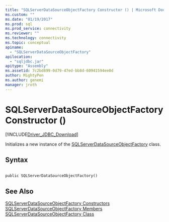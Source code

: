 ```yaml
---
title: "SQLServerDataSourceObjectFactory Constructor () | Microsoft Docs"
ms.custom: ""
ms.date: "01/19/2017"
ms.prod: sql
ms.prod_service: connectivity
ms.reviewer: ""
ms.technology: connectivity
ms.topic: conceptual
apiname: 
  - "SQLServerDataSourceObjectFactory"
apilocation: 
  - "sqljdbc.jar"
apitype: "Assembly"
ms.assetid: 7c2bd899-0d79-47ed-bb8d-60941594ee0d
author: MightyPen
ms.author: genemi
manager: jroth
---
```

# SQLServerDataSourceObjectFactory Constructor ()
[!INCLUDE[Driver_JDBC_Download](../../../includes/driver_jdbc_download.md)]

  Initializes a new instance of the [SQLServerDataSourceObjectFactory](../../../connect/jdbc/reference/sqlserverdatasourceobjectfactory-class.md) class.  
  
## Syntax  
  
```  
  
public SQLServerDataSourceObjectFactory()  
```  
  
## See Also  
 [SQLServerDataSourceObjectFactory Constructors](../../../connect/jdbc/reference/sqlserverdatasourceobjectfactory-constructors.md)   
 [SQLServerDataSourceObjectFactory Members](../../../connect/jdbc/reference/sqlserverdatasourceobjectfactory-members.md)   
 [SQLServerDataSourceObjectFactory Class](../../../connect/jdbc/reference/sqlserverdatasourceobjectfactory-class.md)  
  
  
